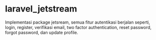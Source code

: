 # laravel_jetstream
Implementasi package jetsream, semua fitur autentikasi berjalan seperti, login, register, verifikasi email, two factor authentication, reset password, forgot password, dan update profile.
